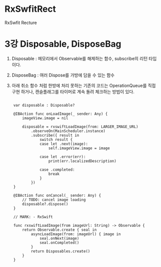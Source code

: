 # RxSwfitRect
RxSwfit Recture

3강 Disposable, DisposeBag
===========
1. Disposable : 메모리에서 Observable를 해제하는 함수, subscribe의 리턴 타입이다.

2. DisposeBag : 여러 Dispose를 가방에 담을 수 있는 함수

3. 아래 취소 함수 처럼 한방에 처리 못하는 기존의 코드는 OperationQueue를 직접 구현 하거나, 캔슬플래그를 타이머로 계속 돌려 체크하는 방법이 있다.
<pre><code>
    var disposable : Disposable?
    
    @IBAction func onLoadImage(_ sender: Any) {
        imageView.image = nil

        disposable = rxswiftLoadImage(from: LARGER_IMAGE_URL)
            .observeOn(MainScheduler.instance)
            .subscribe({ result in
                switch result {
                case let .next(image):
                    self.imageView.image = image

                case let .error(err):
                    print(err.localizedDescription)

                case .completed:
                    break
                }
            })
    }

    @IBAction func onCancel(_ sender: Any) {
        // TODO: cancel image loading
        disposable?.dispose()
    }

    // MARK: - RxSwift

    func rxswiftLoadImage(from imageUrl: String) -> Observable<UIImage?> {
        return Observable.create { seal in
            asyncLoadImage(from: imageUrl) { image in
                seal.onNext(image)
                seal.onCompleted()
            }
            return Disposables.create()
        }
    }

</pre></code>
